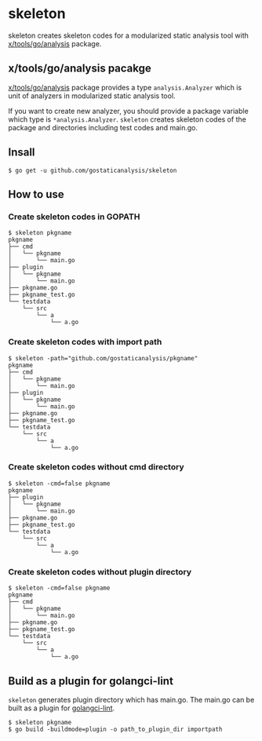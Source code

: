 # skeleton 

skeleton creates skeleton codes for a modularized static analysis tool with [x/tools/go/analysis](https://golang.org/x/tools/go/analysis) package.

## x/tools/go/analysis pacakge

[x/tools/go/analysis](https://golang.org/x/tools/go/analysis) package provides a type `analysis.Analyzer` which is unit of analyzers in modularized static analysis tool.

If you want to create new analyzer, you should provide a package variable which type is `*analysis.Analyzer`.
`skeleton` creates skeleton codes of the package and directories including test codes and main.go.

## Insall

```
$ go get -u github.com/gostaticanalysis/skeleton
```

## How to use

### Create skeleton codes in GOPATH

```
$ skeleton pkgname
pkgname
├── cmd
│   └── pkgname
│       └── main.go
├── plugin
│   └── pkgname
│       └── main.go
├── pkgname.go
├── pkgname_test.go
└── testdata
    └── src
        └── a
            └── a.go
```

### Create skeleton codes with import path

```
$ skeleton -path="github.com/gostaticanalysis/pkgname"
pkgname
├── cmd
│   └── pkgname
│       └── main.go
├── plugin
│   └── pkgname
│       └── main.go
├── pkgname.go
├── pkgname_test.go
└── testdata
    └── src
        └── a
            └── a.go
```

### Create skeleton codes without cmd directory

```
$ skeleton -cmd=false pkgname
pkgname
├── plugin
│   └── pkgname
│       └── main.go
├── pkgname.go
├── pkgname_test.go
└── testdata
    └── src
        └── a
            └── a.go
```

### Create skeleton codes without plugin directory

```
$ skeleton -cmd=false pkgname
pkgname
├── cmd
│   └── pkgname
│       └── main.go
├── pkgname.go
├── pkgname_test.go
└── testdata
    └── src
        └── a
            └── a.go
```

## Build as a plugin for golangci-lint

`skeleton` generates plugin directory which has main.go.
The main.go can be built as a plugin for [golangci-lint](https://golangci-lint.run/contributing/new-linters/#how-to-add-a-private-linter-to-golangci-lint).

```
$ skeleton pkgname
$ go build -buildmode=plugin -o path_to_plugin_dir importpath
```
